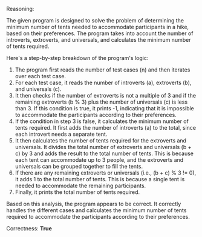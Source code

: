 Reasoning:

The given program is designed to solve the problem of determining the minimum number of tents needed to accommodate participants in a hike, based on their preferences. The program takes into account the number of introverts, extroverts, and universals, and calculates the minimum number of tents required.

Here's a step-by-step breakdown of the program's logic:

1. The program first reads the number of test cases (n) and then iterates over each test case.
2. For each test case, it reads the number of introverts (a), extroverts (b), and universals (c).
3. It then checks if the number of extroverts is not a multiple of 3 and if the remaining extroverts (b % 3) plus the number of universals (c) is less than 3. If this condition is true, it prints -1, indicating that it is impossible to accommodate the participants according to their preferences.
4. If the condition in step 3 is false, it calculates the minimum number of tents required. It first adds the number of introverts (a) to the total, since each introvert needs a separate tent.
5. It then calculates the number of tents required for the extroverts and universals. It divides the total number of extroverts and universals (b + c) by 3 and adds the result to the total number of tents. This is because each tent can accommodate up to 3 people, and the extroverts and universals can be grouped together to fill the tents.
6. If there are any remaining extroverts or universals (i.e., (b + c) % 3 != 0), it adds 1 to the total number of tents. This is because a single tent is needed to accommodate the remaining participants.
7. Finally, it prints the total number of tents required.

Based on this analysis, the program appears to be correct. It correctly handles the different cases and calculates the minimum number of tents required to accommodate the participants according to their preferences.

Correctness: **True**